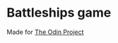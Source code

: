 # Battleships game

Made for [The Odin Project](https://www.theodinproject.com/paths/full-stack-javascript/courses/javascript/lessons/battleship)
